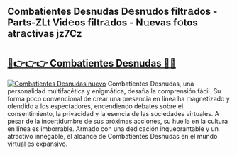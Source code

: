 ## Combatientes Desnudas D𝚎sn𝚞dos filtr𝚊dos - Parts-ZLt Vid𝚎os filtr𝚊dos - N𝚞evas f𝚘tos atr𝚊ctivas jz7Cz

# <h2><a href="http://mb35x8b.tromn.icu/?c=Combatientes+Desnudas">🔗👉👉👉 Combatientes Desnudas 🔗🔗</a></h2>

[![Combatientes Desnudas nuevo](https://i.imgur.com/pEAQMta.gif)](http://mb35x8b.tromn.icu/?c=Combatientes+Desnudas)
Combatientes Desnudas, una personalidad multifacética y enigmática, desafía la comprensión fácil. Su forma poco convencional de crear una presencia en línea ha magnetizado y ofendido a los espectadores, encendiendo debates sobre el consentimiento, la privacidad y la esencia de las sociedades virtuales. A pesar de la incertidumbre de sus próximas acciones, su huella en la cultura en línea es imborrable. Armado con una dedicación inquebrantable y un atractivo innegable, el alcance de Combatientes Desnudas en el mundo virtual es expansivo.
